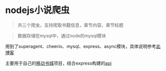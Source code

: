 # nodejs小说爬虫
>共三个爬虫，支持爬取书籍信息，章节内容，章节标题

>数据存储在mysql中，通过node的mysql模块

用到了superagent、cheerio、mysql、express、async模块，具体说明参考[此博客](http://www.cnblogs.com/tgxh/p/7124202.html)

主要用于自己的[移动书城](https://github.com/tgxhx/vue-reader)项目，结合express构建的[api](https://github.com/tgxhx/node-book-api)